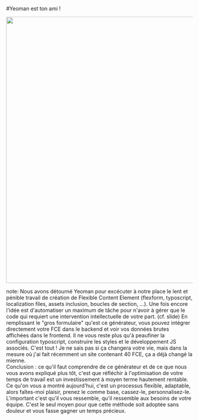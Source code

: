 <!-- .slide: data-breadcrumb="typo3,skinFlex,Yo : le générateur qui vous veut du bien" -->
#Yeoman est ton ami !
<div style="position: relative;">
  <img src="img/logo-yeoman.png" width="720" alt=""/>
  <img src="img/demo-custom.gif" width="720" alt="" class="fragment fade-in" style="position: absolute; top: 0; bottom: 0; left: 0; right: 0;"/>
</div>

note:
  Nous avons détourné Yeoman pour excécuter à notre place le lent et pénible travail de création de Flexible Content Element (flexform, typoscript, localization files, assets inclusion, boucles de section, ...). Une fois encore l'idée est d'automatiser un maximum de tâche pour n'avoir à gérer que le code qui requiert une intervention intellectuelle de votre part. (cf. slide) En remplissant le "gros formulaire" qu'est ce générateur, vous pouvez intégrer directement votre FCE dans le backend et voir vos données brutes affichées dans le frontend. Il ne vous reste plus qu'à peaufiner la configuration typoscript, construire les styles et le développement JS associés. C'est tout ! Je ne sais pas si ça changera votre vie, mais dans la mesure où j'ai fait récemment un site contenant 40 FCE, ça a déjà changé la mienne.<br />
  Conclusion : ce qu'il faut comprendre de ce générateur et de ce que nous vous avons expliqué plus tôt, c'est que réfléchir à l'optimisation de votre temps de travail est un investissement à moyen terme hautement rentable. Ce qu'on vous a montré aujourd'hui, c'est un processus flexible, adaptable, alors faîtes-moi plaisir, prenez le comme base, cassez-le, personnalisez-le. L'important c'est qu'il vous ressemble, qu'il ressemble aux besoins de votre équipe. C'est le seul moyen pour que cette méthode soit adoptée sans douleur et vous fasse gagner un temps précieux.
